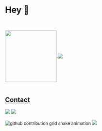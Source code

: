 <h1 align="left">Hey 👋 </h1>
<p align="center">
</br>

 <div>
  <a href="https://github.com/jfdmagalhaes">
   <img align="center" height="170" src="https://github-readme-stats.vercel.app/api/top-langs/?username=jfdmagalhaes&layout=compact&langs_count=16&theme=dracula"/>
   <img align="center" src="https://github-readme-stats.vercel.app/api?username=jfdmagalhaes&show_icons=true&theme=dracula&include_all_commits=true&count_private=true&hide=issues"/>

</div>
</br>

## Contact 
<div> 
  <a href="https://www.linkedin.com/in/jessicafreire" target="_blank"><img src="https://img.shields.io/badge/-LinkedIn-%230077B5?style=for-the-badge&logo=linkedin&logoColor=white" target="_blank"></a> 
  <a href = "mailto: jfreiremagalhaes@gmail.com"><img src="https://img.shields.io/badge/-Gmail-%23333?style=for-the-badge&logo=gmail&logoColor=white" target="_blank"></a>
 </br>
</br> 
</div>

<picture>
  <source
    media="(prefers-color-scheme: dark)"
    srcset="https://raw.githubusercontent.com/jfdmagalhaes/snk/output/github-contribution-grid-snake-dark.svg"
  />
  <source
    media="(prefers-color-scheme: light)"
    srcset="https://raw.githubusercontent.com/jfdmagalhaes/snk/output/github-contribution-grid-snake.svg"
  />
  <img
    alt="github contribution grid snake animation"
    src="https://raw.githubusercontent.com/jfdmagalhaes/snk/output/github-contribution-grid-snake.svg"
  />
</picture>


  <img src="https://capsule-render.vercel.app/api?type=waving&color=gradient&height=65&section=footer"/>
</p>
